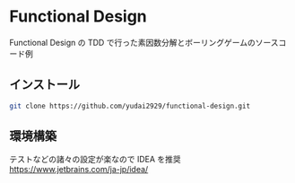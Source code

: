 # Functional Design

Functional Design の TDD で行った素因数分解とボーリングゲームのソースコード例

## インストール

```bash
git clone https://github.com/yudai2929/functional-design.git
```

## 環境構築

テストなどの諸々の設定が楽なので IDEA を推奨
https://www.jetbrains.com/ja-jp/idea/

